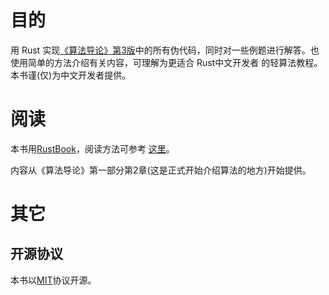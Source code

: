 # 目的
用 Rust 实现[《算法导论》第3版](https://github.com/0voice/expert_readed_books/blob/master/%E8%AE%A1%E7%AE%97%E6%9C%BA%E7%A7%91%E5%AD%A6/%E7%AE%97%E6%B3%95%E5%AF%BC%E8%AE%BA_%E5%8E%9F%E4%B9%A6%E7%AC%AC3%E7%89%88_CHS.pdf)中的所有伪代码，同时对一些例题进行解答。也使用简单的方法介绍有关内容，可理解为更适合 Rust中文开发者 的轻算法教程。本书谨(仅)为中文开发者提供。

# 阅读
本书用[RustBook](https://rust-lang.github.io/mdBook)，阅读方法可参考 [这里](https://rust-lang.github.io/mdBook/guide/reading.html)。

内容从《算法导论》第一部分第2章(这是正式开始介绍算法的地方)开始提供。

# 其它
## 开源协议
本书以[MIT](https://choosealicense.com/licenses/mit/#)协议开源。
